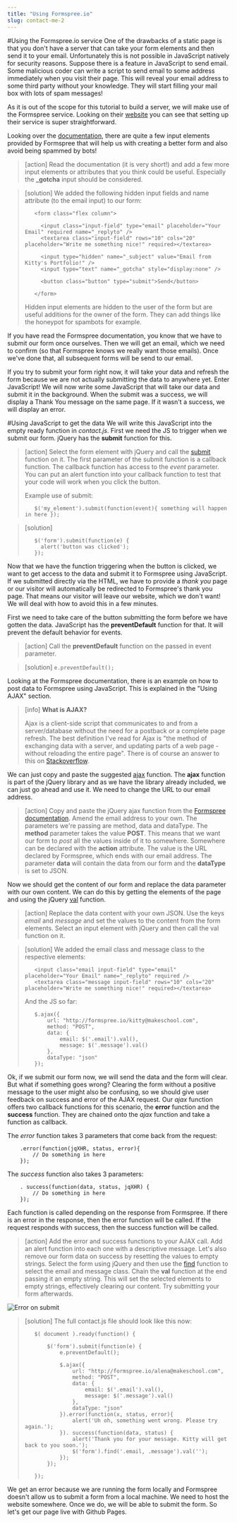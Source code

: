 ```yaml
---
title: "Using Formspree.io"
slug: contact-me-2
---     
```


#Using the Formspree.io service
One of the drawbacks of a static page is that you don't have a server that can take your form elements and then send it to your email. Unfortunately this is not possible in JavaScript natively for security reasons. Suppose there is a feature in JavaScript to send email. Some malicious coder can write a script to send email to some address immediately when you visit their page. This will reveal your email address to some third party without your knowledge. They will start filling your mail box with lots of spam messages!

As it is out of the scope for this tutorial to build a server, we will make use of the Formspree service. Looking on their [website](http://formspree.io/) you can see that setting up their service is super straightforward.

Looking over the [documentation](http://formspree.io/), there are quite a few input elements provided by Formspree that will help us with creating a better form and also avoid being spammed by bots!

> [action]
> Read the documentation (it is very short!) and add a few more input elements or attributes that you think could be useful. Especially the **_gotcha** input should be considered. 

<!-- Comment to break actionable boxes. -->

> [solution]
> We added the following hidden input fields and name attribute (to the email input) to our form:
> 
> ```
>    <form class="flex column">
>                    
>      <input class="input-field" type="email" placeholder="Your Email" required name="_replyto" />
>      <textarea class="input-field" rows="10" cols="20" placeholder="Write me something nice!" required></textarea>
>    
>      <input type="hidden" name="_subject" value="Email from Kitty's Portfolio!" />
>      <input type="text" name="_gotcha" style="display:none" />
>    
>      <button class="button" type="submit">Send</button>
> 
>    </form>
> ```
> 
> Hidden input elements are hidden to the user of the form but are useful additions for the owner of the form. They can add things like the honeypot for spambots for example.

If you have read the Formspree documentation, you know that we have to submit our form once ourselves. Then we will get an email, which we need to confirm (so that Formspree knows we really want those emails). Once we've done that, all subsequent forms will be send to our email. 

If you try to submit your form right now, it will take your data and refresh the form because we are not actually submitting the data to anywhere yet. Enter JavaScript! We will now write some JavaScript that will take our data and submit it in the background. When the submit was a success, we will display a Thank You message on the same page. If it wasn't a success, we will display an error.

#Using JavaScript to get the data
We will write this JavaScript into the empty ready function in *contact.js*. First we need the JS to trigger when we submit our form. jQuery has the **submit** function for this. 

> [action]
> Select the form element with jQuery and call the [submit](https://api.jquery.com/submit/) function on it. The first parameter of the submit function is a callback function. The callback function has access to the *event* parameter. You can put an alert function into your callback function to test that your code will work when you click the button.
> 
> Example use of submit:
> 
> ```
>    $('my_element').submit(function(event){ something will happen in here });
> ```

<!-- Comment to break actionable boxes. -->

> [solution]
> 
> ```
>    $('form').submit(function(e) {
>      alert('button was clicked');  
>    });
> ```

Now that we have the function triggering when the button is clicked, we want to get access to the data and submit it to Formspree using JavaScript. If we submitted directly via the HTML, we have to provide a *thank you* page or our visitor will automatically be redirected to Formspree's thank you page. That means our visitor will leave our website, which we don't want! We will deal with how to avoid this in a few minutes.

First we need to take care of the button submitting the form before we have gotten the data. JavaScript has the **preventDefault** function for that. It will prevent the default behavior for events. 

> [action]
> Call the **preventDefault** function on the passed in event parameter.

<!-- Comment to break actionable boxes. -->

> [solution]
> `e.preventDefault();`

Looking at the Formspree documentation, there is an example on how to post data to Formspree using JavaScript. This is explained in the "Using AJAX" section. 

> [info]
> **What is AJAX?**
> 
> Ajax is a client-side script that communicates to and from a server/database without the need for a postback or a complete page refresh. The best definition I've read for Ajax is "the method of exchanging data with a server, and updating parts of a web page - without reloading the entire page". 
> There is of course an answer to this on [Stackoverflow](http://stackoverflow.com/questions/1510011/how-does-ajax-work).

We can just copy and paste the suggested [ajax](https://api.jquery.com/jQuery.ajax/) function. The **ajax** function is part of the jQuery library and as we have the library already included, we can just go ahead and use it. We need to change the URL to our email address. 

> [action]
> Copy and paste the jQuery ajax function from the [Formspree documentation](http://formspree.io/). Amend the email address to your own. The parameters we're passing are method, data and dataType. The **method** parameter takes the value **POST**. This means that we want our form to *post* all the values inside of it to somewhere. Somewhere can be declared with the **action** attribute. The value is the URL declared by Formspree, which ends with our email address. The parameter **data** will contain the data from our form and the **dataType** is set to JSON.

Now we should get the content of our form and replace the data parameter with our own content. We can do this by getting the elements of the page and using the jQuery [val](https://api.jquery.com/val/) function.

> [action]
> Replace the data content with your own JSON. Use the keys *email* and *message* and set the values to the content from the form elements. Select an input element with jQuery and then call the val function on it.

<!-- Comment to break actionable boxes. -->

> [solution]
> We added the email class and message class to the respective elements:
> 
> ```
>    <input class="email input-field" type="email" placeholder="Your Email" name="_replyto" required />
>    <textarea class="message input-field" rows="10" cols="20" placeholder="Write me something nice!" required></textarea>
> ```
> 
> And the JS so far:
> 
> ```
>    $.ajax({
>        url: "http://formspree.io/kitty@makeschool.com", 
>        method: "POST",
>        data: {
>            email: $('.email').val(),
>            message: $('.message').val()
>        },
>        dataType: "json"
>    });
> ```

Ok, if we submit our form now, we will send the data and the form will clear. But what if something goes wrong? Clearing the form without a positive message to the user might also be confusing, so we should give user feedback on success and error of the AJAX request. Our *ajax* function offers two callback functions for this scenario, the **error** function and the **success** function. They are chained onto the *ajax* function and take a function as callback.

The *error* function takes 3 parameters that come back from the request:

```
    .error(function(jqXHR, status, error){
        // Do something in here
    });
```

The *success* function also takes 3 parameters:

```
    . success(function(data, status, jqXHR) {
        // Do something in here
    });
```

Each function is called depending on the response from Formspree. If there is an error in the response, then the error function will be called. If the request responds with success, then the success function will be called.

> [action]
> Add the error and success functions to your AJAX call. Add an alert function into each one with a descriptive message. 
> Let's also remove our form data on success by resetting the values to empty strings. Select the form using jQuery and then use the [find](https://api.jquery.com/find/) function to select the email and message class. Chain the **val** function at the end passing it an empty string. This will set the selected elements to empty strings, effectively clearing our content. 
> Try submitting your form afterwards.

![Error on submit](./5-error-on-submit.png "Error on submit")

> [solution]
> The full contact.js file should look like this now: 
> 
> ```
>    $( document ).ready(function() {
>        
>        $('form').submit(function(e) {
>            e.preventDefault();
>    
>            $.ajax({
>                url: "http://formspree.io/alena@makeschool.com", 
>                method: "POST",
>                data: {
>                    email: $('.email').val(),
>                    message: $('.message').val()
>                },
>                dataType: "json"
>            }).error(function(x, status, error){
>                alert('Uh oh, something went wrong. Please try again.');
>            }). success(function(data, status) {
>                alert('Thank you for your message. Kitty will get back to you soon.');
>                $('form').find('.email, .message').val('');
>            });
>        });
>        
>    });
> ```

We get an error because we are running the form locally and Formspree doesn't allow us to submit a form from a local machine. We need to host the website somewhere. Once we do, we will be able to submit the form. So let's get our page live with Github Pages.
